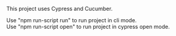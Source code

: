 This project uses Cypress and Cucumber.


Use "npm run-script run" to run project in cli mode.<br/>
Use "npm run-script open" to run project in cypress open mode.
